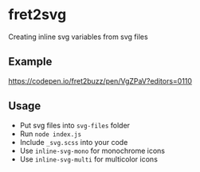 # fret2svg
Creating inline svg variables from svg files

## Example
https://codepen.io/fret2buzz/pen/VgZPaV?editors=0110

## Usage

* Put svg files into `svg-files` folder
* Run `node index.js`
* Include `_svg.scss` into your code
* Use `inline-svg-mono` for monochrome icons
* Use `inline-svg-multi` for multicolor icons


